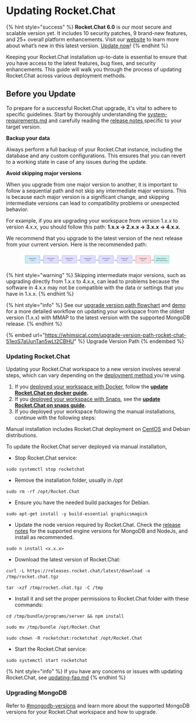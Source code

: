# Updating Rocket.Chat

{% hint style="success" %}
**Rocket.Chat 6.0** is our most secure and scalable version yet. It includes 10 security patches, 9 brand-new features, and 25+ overall platform enhancements. Visit our [website](https://www.rocket.chat/six) to learn more about what’s new in this latest version. [Update now](https://docs.rocket.chat/deploy/updating-rocket.chat)!
{% endhint %}

Keeping your Rocket.Chat installation up-to-date is essential to ensure that you have access to the latest features, bug fixes, and security enhancements. This guide will walk you through the process of updating Rocket.Chat across various deployment methods.

## Before you Update

To prepare for a successful Rocket.Chat upgrade, it's vital to adhere to specific guidelines. Start by thoroughly understanding the [system-requirements.md](system-requirements.md "mention") and carefully reading the [release notes ](https://github.com/RocketChat/Rocket.Chat/releases)specific to your target version.&#x20;

**Backup your data**

Always perform a full backup of your Rocket.Chat instance, including the database and any custom configurations. This ensures that you can revert to a working state in case of any issues during the update.

**Avoid skipping major versions**

When you upgrade from one major version to another, it is important to follow a sequential path and not skip any intermediate major versions. This is because each major version is a significant change, and skipping intermediate versions can lead to compatibility problems or unexpected behavior.

For example, if you are upgrading your workspace from version 1.x.x to version 4.x.x, you should follow this path: **1.x.x -> 2.x.x -> 3.x.x -> 4.x.x.**

We recommend that you upgrade to the latest version of the next release from your current version. Here is the recommended path:&#x20;

<figure><img src="../../.gitbook/assets/upgrade-path.png" alt=""><figcaption></figcaption></figure>

{% hint style="warning" %}
Skipping intermediate major versions, such as upgrading directly from 1.x.x to 4.x.x, can lead to problems because the software in 4.x.x may not be compatible with the data or settings that you have in 1.x.x.
{% endhint %}

{% hint style="info" %}
See our [upgrade version path flowchart](https://whimsical.com/upgrade-version-path-rocket-chat-51eoS7aUunTan5wLt2CBHU) and [demo](https://www.youtube.com/watch?v=y9cLve2G8H0) for a more detailed workflow on updating your workspace from the oldest version (1.x.x) with MMAP to the latest version with the supported MongoDB release.
{% endhint %}

{% embed url="https://whimsical.com/upgrade-version-path-rocket-chat-51eoS7aUunTan5wLt2CBHU" %}
Upgrade Version Path
{% endembed %}

### Updating Rocket.Chat

Updating your Rocket.Chat workspace to a new version involves several steps, which can vary depending on the [deployment method ](./)you're using.

1. If you [deployed your workspace with Docker](deploy-with-docker-and-docker-compose.md), follow the [**update Rocket.Chat on docker guide**](deploy-with-docker-and-docker-compose.md#updating-rocket.chat-on-docker)**.**&#x20;
2. If you [deployed your workspace with Snaps](deploy-with-snaps.md), see the [**update Rocket.Chat on snaps guide**](deploy-with-snaps.md#updating-rocket.chat-snap)**.**
3. If you deployed your workspace following the manual installations, continue with the following steps:

Manual installation includes Rocket.Chat deployment on [CentOS](additional-deployment-methods/deploy-with-centos.md) and Debian distributions.

To update the Rocket.Chat server deployed via manual installation,&#x20;

* Stop Rocket.Chat service:

```
sudo systemctl stop rocketchat
```

* Remove the installation folder, usually in _/opt_

```
sudo rm -rf /opt/Rocket.Chat
```

* Ensure you have the needed build packages for Debian.

```
sudo apt-get install -y build-essential graphicsmagick
```

* Update the node version required by Rocket.Chat. Check the [release notes](https://github.com/RocketChat/Rocket.Chat/releases) for the supported engine versions for MongoDB and NodeJs, and install as recommended.&#x20;

```
sudo n install <x.x.x>
```

* Download the latest version of Rocket.Chat:

```
curl -L https://releases.rocket.chat/latest/download -o /tmp/rocket.chat.tgz
```

```
tar -xzf /tmp/rocket.chat.tgz -C /tmp
```

* Install it and set the proper permissions to Rocket.Chat folder with these commands:

```
cd /tmp/bundle/programs/server && npm install
```

```
sudo mv /tmp/bundle /opt/Rocket.Chat
```

```
sudo chown -R rocketchat:rocketchat /opt/Rocket.Chat
```

* Start the Rocket.Chat service:

```
sudo systemctl start rocketchat
```

{% hint style="info" %}
If you have any concerns or issues with updating Rocket.Chat, see [updating-faq.md](../../resources/frequently-asked-questions/deployment-faq/updating-faq.md "mention")
{% endhint %}

### Upgrading MongoDB

Refer to [#mongodb-versions](../../resources/rocket.chats-support-structure/enterprise-support-and-version-durability/#mongodb-versions "mention") and learn more about the supported MongoDB versions for your Rocket.Chat workspace and how to upgrade.
